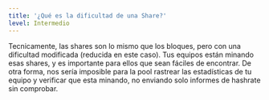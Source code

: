 ```yaml
---
title: '¿Qué es la dificultad de una Share?'
level: Intermedio
---
```


Tecnicamente, las shares son lo mismo que los bloques, pero con una dificultad modificada (reducida en este caso). Tus equipos están minando esas shares, y es importante para ellos que sean fáciles de encontrar. De otra forma, nos sería imposible para la pool rastrear las estadísticas de tu equipo y verificar que esta minando, no enviando solo informes de hashrate sin comprobar.